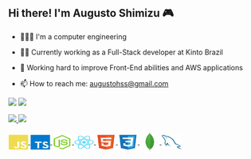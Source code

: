 ## Hi there! I'm Augusto Shimizu 🎮

- 👨🏼‍💻 I'm a computer engineering
- 🤵🏽 Currently working as a Full-Stack developer at Kinto Brazil
- 🌱 Working hard to improve Front-End abilities and AWS applications  

- 📫 How to reach me: <augustohss@gmail.com>

 <a href = "mailto:augustohss@gmail.com"><img src="https://img.shields.io/badge/Gmail-white?style=for-the-badge&logo=gmail&logoColor=red" target="_blank"></a>
  <a href="https://www.linkedin.com/in/augustoshz/" target="_blank"><img src="https://img.shields.io/badge/LinkedIn-0077B5?style=for-the-badge&logo=linkedin&logoColor=white" target="_blank"></a>
  
 <div>
  <a href="https://github.com/AugustoShz">
  <img height="180em" src="https://github-readme-stats.vercel.app/api?username=AugustoShz&show_icons=true&theme=midnight-purple&include_all_commits=true&count_private=true"/>
  <img height="180em" src="https://github-readme-stats.vercel.app/api/top-langs/?username=AugustoShz&layout=compact&langs_count=6&theme=midnight-purple"/>
 </div>

 <div style="display: inline_block"><br>
  <img align="center" alt="Johen-JavaScript" height="30" width="40" src="https://raw.githubusercontent.com/devicons/devicon/master/icons/javascript/javascript-plain.svg">
  <img align="center" alt="Johen-Type" height="30" width="40" src="https://raw.githubusercontent.com/devicons/devicon/master/icons/typescript/typescript-plain.svg">
  <img align="center" alt="JoHen-C" height="30" width="40" src="https://raw.githubusercontent.com/devicons/devicon/master/icons/nodejs/nodejs-original.svg">
  <img align="center" alt="Johen-React" height="30" width="40" src="https://raw.githubusercontent.com/devicons/devicon/master/icons/react/react-original.svg">
  <img align="center" alt="Johen-HTML" height="30" width="40" src="https://raw.githubusercontent.com/devicons/devicon/master/icons/html5/html5-original.svg">
  <img align="center" alt="Johen-CSS" height="30" width="40" src="https://raw.githubusercontent.com/devicons/devicon/master/icons/css3/css3-original.svg">
  <img align="center" alt="JoHen-Java" height="40" width="40" src="https://raw.githubusercontent.com/devicons/devicon/master/icons/mongodb/mongodb-original.svg">
  <img align="center" alt="JoHen-C" height="30" width="40" src="https://raw.githubusercontent.com/devicons/devicon/master/icons/mysql/mysql-original.svg">
 </div>
